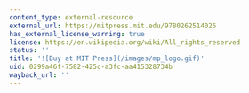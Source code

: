 ```yaml
---
content_type: external-resource
external_url: https://mitpress.mit.edu/9780262514026
has_external_license_warning: true
license: https://en.wikipedia.org/wiki/All_rights_reserved
status: ''
title: '![Buy at MIT Press](/images/mp_logo.gif)'
uid: 0299a46f-7582-425c-a3fc-aa415328734b
wayback_url: ''
---
```


